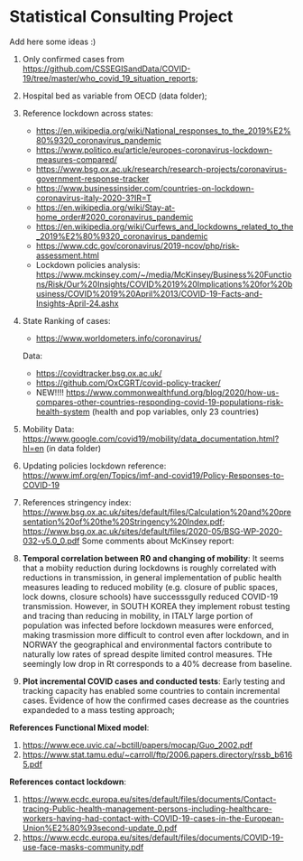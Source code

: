 # Statistical Consulting Project

Add here some ideas :) 

1. Only confirmed cases from https://github.com/CSSEGISandData/COVID-19/tree/master/who_covid_19_situation_reports;
2. Hospital bed as variable from OECD (data folder);
3. Reference lockdown across states: 
    - https://en.wikipedia.org/wiki/National_responses_to_the_2019%E2%80%9320_coronavirus_pandemic
    - https://www.politico.eu/article/europes-coronavirus-lockdown-measures-compared/
    - https://www.bsg.ox.ac.uk/research/research-projects/coronavirus-government-response-tracker
    - https://www.businessinsider.com/countries-on-lockdown-coronavirus-italy-2020-3?IR=T
    - https://en.wikipedia.org/wiki/Stay-at-home_order#2020_coronavirus_pandemic
    - https://en.wikipedia.org/wiki/Curfews_and_lockdowns_related_to_the_2019%E2%80%9320_coronavirus_pandemic
    - https://www.cdc.gov/coronavirus/2019-ncov/php/risk-assessment.html
    - Lockdown policies analysis: https://www.mckinsey.com/~/media/McKinsey/Business%20Functions/Risk/Our%20Insights/COVID%2019%20Implications%20for%20business/COVID%2019%20April%2013/COVID-19-Facts-and-Insights-April-24.ashx
4. State Ranking of cases: 
    - https://www.worldometers.info/coronavirus/
 
   Data:
    - https://covidtracker.bsg.ox.ac.uk/
    - https://github.com/OxCGRT/covid-policy-tracker/
    - NEW!!!! https://www.commonwealthfund.org/blog/2020/how-us-compares-other-countries-responding-covid-19-populations-risk-health-system (health and pop variables, only 23 countries)
 5. Mobility Data: https://www.google.com/covid19/mobility/data_documentation.html?hl=en (in data folder)
 6. Updating policies lockdown reference: https://www.imf.org/en/Topics/imf-and-covid19/Policy-Responses-to-COVID-19
 7. References stringency index: https://www.bsg.ox.ac.uk/sites/default/files/Calculation%20and%20presentation%20of%20the%20Stringency%20Index.pdf; https://www.bsg.ox.ac.uk/sites/default/files/2020-05/BSG-WP-2020-032-v5.0_0.pdf
Some comments about McKinsey report:

 1. **Temporal correlation between R0 and changing of mobility**: It seems that a mobiity reduction during lockdowns is roughly correlated with reductions in transmission, in general implementation of public health measures leading to reduced mobility (e.g. closure of public spaces, lock downs, closure schools) have successsgully reduced COVID-19 transmission. However, in SOUTH KOREA they implement robust testing and tracing than reducing in mobility, in ITALY large portion of population was infected before lockdown measures were enforced, making trasmission more difficult to control even after lockdown, and in NORWAY the geographical and environmental factors contribute to naturally low rates of spread despite limited control measures. THe seemingly low drop in Rt corresponds to a 40% decrease from baseline. 
 2. **Plot incremental COVID cases and conducted tests**: Early testing and tracking capacity has enabled some countries to contain incremental cases. Evidence of how the confirmed cases decrease as the countries expandeded to a mass testing approach;

**References Functional Mixed model**:
 1. https://www.ece.uvic.ca/~bctill/papers/mocap/Guo_2002.pdf
 2. https://www.stat.tamu.edu/~carroll/ftp/2006.papers.directory/rssb_b6165.pdf

**References contact lockdown**:
 1. https://www.ecdc.europa.eu/sites/default/files/documents/Contact-tracing-Public-health-management-persons-including-healthcare-workers-having-had-contact-with-COVID-19-cases-in-the-European-Union%E2%80%93second-update_0.pdf
 2. https://www.ecdc.europa.eu/sites/default/files/documents/COVID-19-use-face-masks-community.pdf
